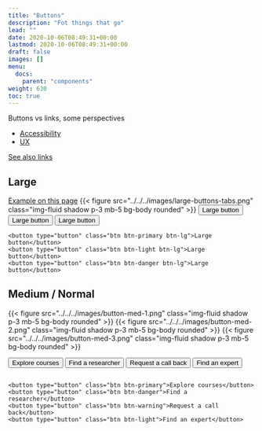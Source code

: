```yaml
---
title: "Buttons"
description: "Fot things that go"
lead: ""
date: 2020-10-06T08:49:31+00:00
lastmod: 2020-10-06T08:49:31+00:00
draft: false
images: []
menu:
  docs:
    parent: "components"
weight: 630
toc: true
---
```

Buttons vs links, some perspectives
* [Accessibility](https://www.a11y-101.com/design/button-vs-link)
* [UX](https://www.a11y-101.com/design/button-vs-link)

[See also links](../../../docs/bootstrap5/typography/#links)




<h2>Large</h2>
<a alt="RMIT homepage" href="https://www.rmit.edu.au/">Example on this page</a>
{{< figure src="../../../images/large-buttons-tabs.png" class="img-fluid shadow p-3 mb-5 bg-body rounded" >}}
<button type="button" class="btn btn-primary btn-lg">Large button</button>
<button type="button" class="btn btn-light btn-lg">Large button</button>
<button type="button" class="btn btn-danger btn-lg">Large button</button>

<div class="highlight"><pre class="chroma"><code class="language-html" data-lang="html"><span class="p">&lt;button type=&quot;button&quot; class=&quot;btn btn-primary btn-lg&quot;&gt;Large button&lt;/button&gt;
&lt;button type=&quot;button&quot; class=&quot;btn btn-light btn-lg&quot;&gt;Large button&lt;/button&gt;
&lt;button type=&quot;button&quot; class=&quot;btn btn-danger btn-lg&quot;&gt;Large button&lt;/button&gt;</span></code></pre></div>

<h2>Medium / Normal</h2>
{{< figure src="../../../images/button-med-1.png" class="img-fluid shadow p-3 mb-5 bg-body rounded" >}}
{{< figure src="../../../images/button-med-2.png" class="img-fluid shadow p-3 mb-5 bg-body rounded" >}}
{{< figure src="../../../images/button-med-3.png" class="img-fluid shadow p-3 mb-5 bg-body rounded" >}}


<button type="button" class="btn btn-primary">Explore courses</button>
<button type="button" class="btn btn-danger">Find a researcher</button>
<button type="button" class="btn btn-warning">Request a call back</button>
<button type="button" class="btn btn-light">Find an expert</button>



<div class="highlight"><pre class="chroma"><code class="language-html" data-lang="html"><span class="p">
&lt;button type=&quot;button&quot; class=&quot;btn btn-primary&quot;&gt;Explore courses&lt;/button&gt;
&lt;button type=&quot;button&quot; class=&quot;btn btn-danger&quot;&gt;Find a researcher&lt;/button&gt;
&lt;button type=&quot;button&quot; class=&quot;btn btn-warning&quot;&gt;Request a call back&lt;/button&gt;
&lt;button type=&quot;button&quot; class=&quot;btn btn-light&quot;&gt;Find an expert&lt;/button&gt;
</span></code></pre></div>

